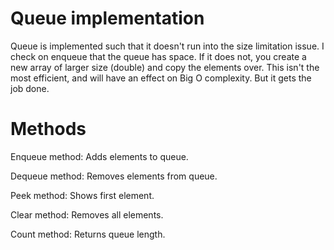 # Queue implementation
Queue is implemented such that it doesn't run into the size limitation issue. 
I check on enqueue that the queue has space. If it does not, you create a new array of larger size (double) and copy the elements over. 
This isn't the most efficient, and will have an effect on Big O complexity. But it gets the job done.

# Methods
Enqueue method:
Adds elements to queue.

Dequeue method:
Removes elements from queue.

Peek method:
Shows first element.

Clear method:
Removes all elements.

Count method:
Returns queue length.
